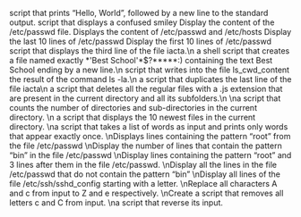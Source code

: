  script that prints “Hello, World”, followed by a new line to the standard output.
script that displays a confused smiley
Display the content of the /etc/passwd file.
Displays the content of /etc/passwd and /etc/hosts
Display the last 10 lines of /etc/passwd
Display the first 10 lines of /etc/passwd
script that displays the third line of the file iacta.\n
a shell script that creates a file named exactly \*\'Best School\'\*$\?\*\*\*\*\*:) containing the text Best School ending by a new line.\n
script that writes into the file ls_cwd_content the result of the command ls -la.\n
a script that duplicates the last line of the file iacta\n
a script that deletes all the regular files with a .js extension that are present in the current directory and all its subfolders.\n
\na script that counts the number of directories and sub-directories in the current directory.
\n a script that displays the 10 newest files in the current directory.
\na script that takes a list of words as input and prints only words that appear exactly once.
\nDisplays lines containing the pattern “root” from the file /etc/passwd
\nDisplay the number of lines that contain the pattern “bin” in the file /etc/passwd
\nDisplay lines containing the pattern “root” and 3 lines after them in the file /etc/passwd.
\nDisplay all the lines in the file /etc/passwd that do not contain the pattern “bin”
\nDisplay all lines of the file /etc/ssh/sshd_config starting with a letter.
\nReplace all characters A and c from input to Z and e respectively.
\nCreate a script that removes all letters c and C from input.
\na script that reverse its input.
